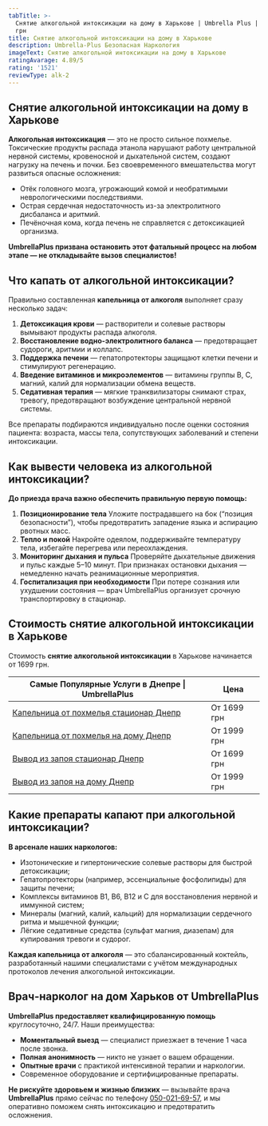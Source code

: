 ```yaml
---
tabTitle: >-
  Снятие алкогольной интоксикации на дому в Харькове | Umbrella Plus | От 1699
  грн
title: Снятие алкогольной интоксикации на дому в Харькове
description: Umbrella-Plus Безопасная Наркология
imageText: Снятие алкогольной интоксикации на дому в Харькове
ratingAvarage: 4.89/5
rating: '1521'
reviewType: alk-2
---
```


## Снятие алкогольной интоксикации на дому в Харькове

**Алкогольная интоксикация** — это не просто сильное похмелье. Токсические продукты распада этанола нарушают работу центральной нервной системы, кровеносной и дыхательной систем, создают нагрузку на печень и почки. Без своевременного вмешательства могут развиться опасные осложнения:

* Отёк головного мозга, угрожающий комой и необратимыми неврологическими последствиями.
* Острая сердечная недостаточность из-за электролитного дисбаланса и аритмий.
* Печёночная кома, когда печень не справляется с детоксикацией организма.

**UmbrellaPlus призвана остановить этот фатальный процесс на любом этапе — не откладывайте вызов специалистов!**

## Что капать от алкогольной интоксикации?

Правильно составленная **капельница от алкоголя** выполняет сразу несколько задач:

1. **Детоксикация крови** — растворители и солевые растворы вымывают продукты распада алкоголя.
2. **Восстановление водно-электролитного баланса** — предотвращает судороги, аритмии и коллапс.
3. **Поддержка печени** — гепатопротекторы защищают клетки печени и стимулируют регенерацию.
4. **Введение витаминов и микроэлементов** — витамины группы B, С, магний, калий для нормализации обмена веществ.
5. **Седативная терапия** — мягкие транквилизаторы снимают страх, тревогу, предотвращают возбуждение центральной нервной системы.

Все препараты подбираются индивидуально после оценки состояния пациента: возраста, массы тела, сопутствующих заболеваний и степени интоксикации.

## Как вывести человека из алкогольной интоксикации?

**До приезда врача важно обеспечить правильную первую помощь:**

1. **Позиционирование тела**
   Уложите пострадавшего на бок (“позиция безопасности”), чтобы предотвратить западение языка и аспирацию рвотных масс.
2. **Тепло и покой**
   Накройте одеялом, поддерживайте температуру тела, избегайте перегрева или переохлаждения.
3. **Мониторинг дыхания и пульса**
   Проверяйте дыхательные движения и пульс каждые 5–10 минут. При признаках остановки дыхания — немедленно начать реанимационные мероприятия.
4. **Госпитализация при необходимости**
   При потере сознания или ухудшении состояния — врач UmbrellaPlus организует срочную транспортировку в стационар.

## Стоимость снятие алкогольной интоксикации в Харькове

Стоимость **снятие алкогольной интоксикации** в Харькове начинается от 1699 грн.

| Самые Популярные Услуги в Днепре \| UmbrellaPlus                                                                   | Цена        |
| ------------------------------------------------------------------------------------------------------------------ | ----------- |
| [Капельница от похмелья стационар Днепр](https://umbrella-plus.com.ua/dnepr/kapelnica_ot_alkogola_dnepr/)          | От 1699 грн |
| [Капельница от похмелья на дому Днепр](https://umbrella-plus.com.ua/dnepr/kapelnica_ot_alkogola_na-domy-v-dnepre/) | От 1999 грн |
| [Вывод из запоя стационар Днепр](https://umbrella-plus.com.ua/dnepr/vivod-iz-zapoia-dnepr/)                        | От 1699 грн |
| [Вывод из запоя на дому Днепр](https://umbrella-plus.com.ua/dnepr/vivod-iz-zapoia-na-domy-dnepr/)                  | От 1999 грн |

## Какие препараты капают при алкогольной интоксикации?

**В арсенале наших наркологов:**

* Изотонические и гипертонические солевые растворы для быстрой детоксикации;
* Гепатопротекторы (например, эссенциальные фосфолипиды) для защиты печени;
* Комплексы витаминов В1, В6, В12 и С для восстановления нервной и иммунной систем;
* Минералы (магний, калий, кальций) для нормализации сердечного ритма и мышечной функции;
* Лёгкие седативные средства (сульфат магния, диазепам) для купирования тревоги и судорог.

**Каждая капельница от алкоголя** — это сбалансированный коктейль, разработанный нашими специалистами с учётом международных протоколов лечения алкогольной интоксикации.

## Врач-нарколог на дом Харьков от UmbrellaPlus

**UmbrellaPlus предоставляет квалифицированную помощь** круглосуточно, 24/7. Наши преимущества:

* **Моментальный выезд** — специалист приезжает в течение 1 часа после звонка.
* **Полная анонимность** — никто не узнает о вашем обращении.
* **Опытные врачи** с практикой интенсивной терапии и наркологии.
* Современное оборудование и сертифицированные препараты.

**Не рискуйте здоровьем и жизнью близких** — вызывайте врача **UmbrellaPlus** прямо сейчас по телефону [050-021-69-57](tel:0500216957), и мы оперативно поможем снять интоксикацию и предотвратить осложнения.
